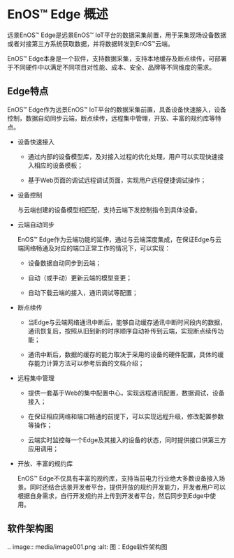 # EnOS™ Edge 概述

远景EnOS™ Edge是远景EnOS™
IoT平台的数据采集前置，用于采集现场设备数据或者对接第三方系统获取数据，并将数据转发到EnOS™云端。

EnOS™ Edge本身是一个软件，支持数据采集，支持本地缓存及断点续传，可部署于不同硬件中以满足不同项目对性能、成本、安全、品牌等不同维度的需求。

## Edge特点

EnOS™ Edge作为远景EnOS™ IoT平台的数据采集前置，具备设备快速接入，设备控制，数据自动同步云端，断点续传，远程集中管理，开放、丰富的规约库等特点。

- 设备快速接入

  - 通过内部的设备模型库，及对接入过程的优化处理，用户可以实现快速接入相应的设备模板；

  - 基于Web页面的调试远程调试页面，实现用户远程便捷调试操作；

- 设备控制

  与云端创建的设备模型相匹配，支持云端下发控制指令到具体设备。

- 云端自动同步

  EnOS™ Edge作为云端功能的延伸，通过与云端深度集成，在保证Edge与云端网络畅通及对应的端口正常工作的情况下，可以实现：

  - 设备数据自动同步到云端；

  - 自动（或手动）更新云端的模型变更；

  - 自动下载云端的接入，通讯调试等配置；

- 断点续传

  - 当Edge与云端网络通讯中断后，能够自动缓存通讯中断时间段内的数据，通讯恢复后，按照从旧到新的时序顺序自动补传到云端，实现断点续传功能；

  - 通讯中断后，数据的缓存的能力取决于采用的设备的硬件配置，具体的缓存能力计算方法可以参考后面的文档介绍；

- 远程集中管理

  - 提供一套基于Web的集中配置中心，实现远程通讯配置，数据调试，设备接入；

  - 在保证相应网络和端口畅通的前提下，可以实现远程升级，修改配置参数等操作；

  - 云端实时监控每一个Edge及其接入的设备的状态，同时提供接口供第三方应用调用；

- 开放、丰富的规约库

  EnOS™ Edge不仅具有丰富的规约库，支持当前电力行业绝大多数设备接入场景。同时还结合远景开发者平台，提供开放的规约开发能力，开发者用户可以根据自身需求，自行开发规约并上传到开发者平台，然后同步到Edge中使用。

## 软件架构图

.. image:: media/image001.png
   :alt: 图：Edge软件架构图
   

<!--end-->
